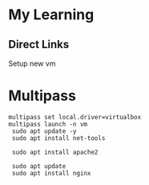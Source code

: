 # My Learning

Direct Links
--------------------------------------------------------
Setup new vm 

# Multipass 

```
multipass set local.driver=virtualbox
multipass launch -n vm
 sudo apt update -y 
 sudo apt install net-tools
 
 sudo apt install apache2
 
 sudo apt update
 sudo apt install nginx
 
 
```